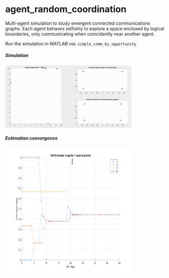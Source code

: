 # agent_random_coordination
Multi-agent simulation to study emergent connected communications graphs. Each agent behaves selfishly to explore a space enclosed by logical boundaries, only communicating when coincidently near another agent.

Run the simulation in MATLAB via: `simple_comm_by_opportunity`

##### Simulation
<img src="media/agents_sim.gif" width="400" height="200">

##### Estimation convergence
<img src="media/sim_est.png" width="400" height="400">